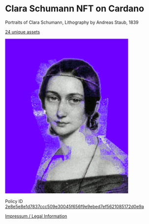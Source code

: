 # Clara Schumann NFT on Cardano

Portraits of Clara Schumann, Lithography by Andreas Staub, 1839

[24 unique assets](https://cexplorer.io/policy/2e8e5e8e1d7837ccc509e30045f656f9e9ebed7ef5621085172d0e9a)

![Clara Schumann](clara-animation.gif)

Policy ID [2e8e5e8e1d7837ccc509e30045f656f9e9ebed7ef5621085172d0e9a](https://pool.pm/policy/2e8e5e8e1d7837ccc509e30045f656f9e9ebed7ef5621085172d0e9a)

[Impressum / Legal Information](https://philipphenkel.github.io/impressum/)
